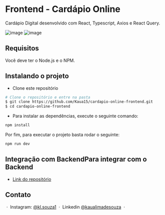<h1>Frontend - Cardápio Online</h1>

Cardápio Digital desenvolvido com React, Typescript, Axios e React Query.

![image](https://github.com/Kaua15/cardapio-online-frontend/assets/74164331/ceed3d76-61ff-4b8d-9ad4-47a23424baef)
![image](https://github.com/Kaua15/cardapio-online-frontend/assets/74164331/2b92c27a-2c2f-4bef-a300-295b417c4e5f)


<h2>Requisitos</h2> 

Você deve ter o Node.js e o NPM.

<h2>Instalando o projeto</h2>

- Clone este repositório

```bash
# Clone o repositório e entre na pasta
$ git clone https://github.com/Kaua15/cardapio-online-frontend.git
$ cd cardapio-online-frontend
```
- Para instalar as dependências, execute o seguinte comando:

```bash
npm install
```

Por fim, para executar o projeto basta rodar o seguinte:

```bash
npm run dev
```

## Integração com BackendPara integrar com o Backend
- [Link do repositório](https://github.com/Kaua15/cardapio-online-backend.git)

## Contato

&nbsp;&middot;&nbsp; Instagram: [@kl.souza1](https://www.instagram.com/kl.souza1/) &nbsp;&middot;&nbsp;
Linkedin [@kaualimadesouza](https://www.linkedin.com/in/kaualimadesouza/) &nbsp;&middot;&nbsp;
